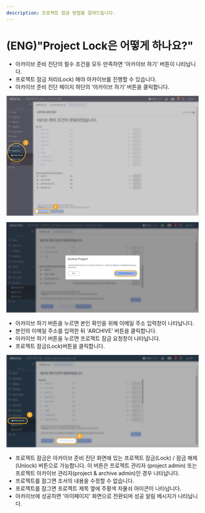 ```yaml
---
description: 프로젝트 잠금 방법을 알려드립니다.
---
```


# \(ENG\)"Project Lock은 어떻게 하나요?"

* 아카이브 준비 진단의 필수 조건을 모두 만족하면 '아카이브 하기' 버튼이 나타납니다.
* 프로젝트 잠금 처리\(Lock\) 해야 아카이브를 진행할 수 있습니다.
* 아카이브 준비 진단 페이지 하단의 ‘아카이브 하기’ 버튼을 클릭합니다.

![Project Home &amp;gt; &#xC544;&#xCE74;&#xC774;&#xBE0C; &#xD558;&#xAE30; &amp;gt; &#xC544;&#xCE74;&#xC774;&#xBE0C; &#xC900;&#xBE44; &#xC9C4;&#xB2E8; &amp;gt; &#xC544;&#xCE74;&#xC774;&#xBE0C; &#xD558;&#xAE30;](../.gitbook/assets/4-2-01.jpg)

![&#xC544;&#xCE74;&#xC774;&#xBE0C; &#xD558;&#xAE30; &amp;gt; &#xD504;&#xB85C;&#xC81D;&#xD2B8; &#xC7A0;&#xAE08; \(Lock\)](../.gitbook/assets/23.jpg)

* 아카이브 하기 버튼을 누르면  본인 확인을 위해 이메일 주소 입력창이 나타납니다.  
* 본인의 이메일 주소를 입력한 뒤 ‘ARCHIVE’ 버튼을 클릭합니다.
* 아카이브 하기 버튼을 누르면 프로젝트 잠금 요청창이 나타납니다.
* 프로젝트 잠금\(Lock\)버튼을 클릭합니다.  

![Project Home &amp;gt; &#xC544;&#xCE74;&#xC774;&#xBE0C; &#xD558;&#xAE30; &amp;gt; &#xC544;&#xCE74;&#xC774;&#xBE0C; &#xC900;&#xBE44; &#xC9C4;&#xB2E8; &amp;gt; &#xD504;&#xB85C;&#xC81D;&#xD2B8; &#xC7A0;&#xAE08;\(Lock\)/&#xD574;&#xC81C;\(Unlock\)](../.gitbook/assets/12.png)

* 프로젝트 잠금은 아카이브 준비 진단 화면에 있는 프로젝트 잠금\(Lock\) / 잠금 해제\(Unlock\) 버튼으로 가능합니다. 이 버튼은 프로젝트 관리자 \(project admin\) 또는 프로젝트 아카이브 관리자\(project & archive admin\)인 경우 나타납니다. 
* 프로젝트를 잠그면 조서의 내용을 수정할 수 없습니다.
* 프로젝트를 잠그면 프로젝트 제목 옆에 주황색 자물쇠 아이콘이 나타납니다.
* 아카이브에 성공하면 '마이페이지' 화면으로 전환되며 성공 알림 메시지가 나타납니다. 

